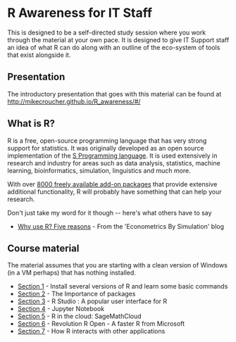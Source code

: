 # R Awareness for IT Staff

This is designed to be a self-directed study session where you work through the material at your own pace.
It is designed to give IT Support staff an idea of what R can do along with an outline of the eco-system of tools that exist alongside it.

## Presentation

The introductory presentation that goes with this material can be found at [http://mikecroucher.github.io/R_awareness/#/ ](http://mikecroucher.github.io/R_awareness/#/)

## What is R?

R is a free, open-source programming language that has very strong support for statistics. It was originally developed as an open source implementation of the [S Programming language](https://en.wikipedia.org/wiki/S_(programming_language)).
It is used extensively in research and industry for areas such as data analysis, statistics, machine learning, bioinformatics, simulation, linguistics and much more.

With over [8000 freely available add-on packages](https://cran.r-project.org/web/packages/) that provide extensive additional functionality, R will probably have something that can help your research.

Don't just take my word for it though -- here's what others have to say

* [Why use R? Five reasons](http://www.econometricsbysimulation.com/2014/03/why-use-r-five-reasons.html) - From the 'Econometrics By Simulation' blog

## Course material

The material assumes that you are starting with a clean version of Windows (in a VM perhaps) that has nothing installed.

* [Section 1](./Section1.md) - Install several versions of R and learn some basic commands
* [Section 2](./Section2.md) - The Importance of packages
* [Section 3](./Section3.md) - R Studio : A popular user interface for R
* [Section 4](./Section4.md) - Jupyter Notebook
* [Section 5](./Section5.md) - R in the cloud: SageMathCloud
* [Section 6](./Section6.md) - Revolution R Open - A faster R from Microsoft
* [Section 7](./Section7.md) - How R interacts with other applications

